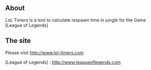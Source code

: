 ## About

LoL Timers is a tool to calculate respawn time in jungle for the Game [League of Legends]

## The site

Please visit http://www.lol-timers.com

[League of Legends] : http://www.leagueoflegends.com